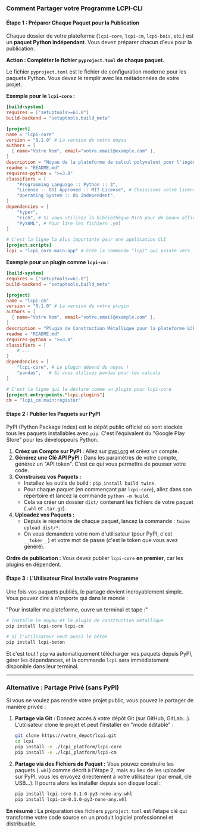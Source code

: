 ### **Comment Partager votre Programme LCPI-CLI**

#### **Étape 1 : Préparer Chaque Paquet pour la Publication**

Chaque dossier de votre plateforme (`lcpi-core`, `lcpi-cm`, `lcpi-bois`, etc.) est un **paquet Python indépendant**. Vous devez préparer chacun d'eux pour la publication.

**Action : Compléter le fichier `pyproject.toml` de chaque paquet.**

Le fichier `pyproject.toml` est le fichier de configuration moderne pour les paquets Python. Vous devez le remplir avec les métadonnées de votre projet.

**Exemple pour le `lcpi-core` :**

```toml
[build-system]
requires = ["setuptools>=61.0"]
build-backend = "setuptools.build_meta"

[project]
name = "lcpi-core"
version = "0.1.0" # La version de votre noyau
authors = [
  { name="Votre Nom", email="votre.email@example.com" },
]
description = "Noyau de la plateforme de calcul polyvalent pour l'ingénierie LCPI-CLI."
readme = "README.md"
requires-python = ">=3.8"
classifiers = [
    "Programming Language :: Python :: 3",
    "License :: OSI Approved :: MIT License", # Choisissez votre licence
    "Operating System :: OS Independent",
]
dependencies = [
    "typer",
    "rich", # Si vous utilisez la bibliothèque Rich pour de beaux affichages
    "PyYAML", # Pour lire les fichiers .yml
]

# C'est la ligne la plus importante pour une application CLI
[project.scripts]
lcpi = "lcpi_core.main:app" # Crée la commande "lcpi" qui pointe vers l'objet "app" dans "main.py"
```

**Exemple pour un plugin comme `lcpi-cm` :**

```toml
[build-system]
requires = ["setuptools>=61.0"]
build-backend = "setuptools.build_meta"

[project]
name = "lcpi-cm"
version = "0.1.0" # La version de votre plugin
authors = [
  { name="Votre Nom", email="votre.email@example.com" },
]
description = "Plugin de Construction Métallique pour la plateforme LCPI-CLI."
readme = "README.md"
requires-python = ">=3.8"
classifiers = [
    # ...
]
dependencies = [
    "lcpi-core", # Le plugin dépend du noyau !
    "pandas",   # Si vous utilisez pandas pour les calculs
]

# C'est la ligne qui le déclare comme un plugin pour lcpi-core
[project.entry-points."lcpi.plugins"]
cm = "lcpi_cm.main:register"
```

#### **Étape 2 : Publier les Paquets sur PyPI**

PyPI (Python Package Index) est le dépôt public officiel où sont stockés tous les paquets installables avec `pip`. C'est l'équivalent du "Google Play Store" pour les développeurs Python.

1.  **Créez un Compte sur PyPI :** Allez sur [pypi.org](https://pypi.org/) et créez un compte.
2.  **Générez une Clé API PyPI :** Dans les paramètres de votre compte, générez un "API token". C'est ce qui vous permettra de pousser votre code.
3.  **Construisez vos Paquets :**
    *   Installez les outils de build : `pip install build twine`.
    *   Pour chaque paquet (en commençant par `lcpi-core`), allez dans son répertoire et lancez la commande `python -m build`.
    *   Cela va créer un dossier `dist/` contenant les fichiers de votre paquet (`.whl` et `.tar.gz`).
4.  **Uploadez vos Paquets :**
    *   Depuis le répertoire de chaque paquet, lancez la commande : `twine upload dist/*`.
    *   On vous demandera votre nom d'utilisateur (pour PyPI, c'est `__token__`) et votre mot de passe (c'est le token que vous avez généré).

**Ordre de publication :** Vous devez publier `lcpi-core` **en premier**, car les plugins en dépendent.

#### **Étape 3 : L'Utilisateur Final Installe votre Programme**

Une fois vos paquets publiés, le partage devient incroyablement simple. Vous pouvez dire à n'importe qui dans le monde :

"Pour installer ma plateforme, ouvre un terminal et tape :"

```bash
# Installe le noyau et le plugin de construction métallique
pip install lcpi-core lcpi-cm

# Si l'utilisateur veut aussi le béton
pip install lcpi-beton
```

Et c'est tout ! `pip` va automatiquement télécharger vos paquets depuis PyPI, gérer les dépendances, et la commande `lcpi` sera immédiatement disponible dans leur terminal.

---

### **Alternative : Partage Privé (sans PyPI)**

Si vous ne voulez pas rendre votre projet public, vous pouvez le partager de manière privée :

1.  **Partage via Git :** Donnez accès à votre dépôt Git (sur GitHub, GitLab...). L'utilisateur clone le projet et peut l'installer en "mode éditable" :
    ```bash
    git clone https://votre_depot/lcpi.git
    cd lcpi
    pip install -e ./lcpi_platform/lcpi-core
    pip install -e ./lcpi_platform/lcpi-cm
    ```
2.  **Partage via des Fichiers de Paquet :** Vous pouvez construire les paquets (`.whl`) comme décrit à l'étape 2, mais au lieu de les uploader sur PyPI, vous les envoyez directement à votre utilisateur (par email, clé USB...). Il pourra alors les installer depuis son disque local :
    ```bash
    pip install lcpi-core-0.1.0-py3-none-any.whl
    pip install lcpi-cm-0.1.0-py3-none-any.whl
    ```

**En résumé :** La préparation des fichiers `pyproject.toml` est l'étape clé qui transforme votre code source en un produit logiciel professionnel et distribuable.